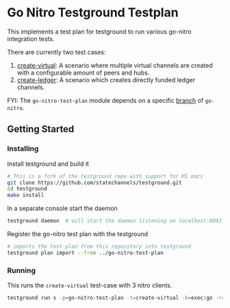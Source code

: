 # Go Nitro Testground Testplan
This implements a test plan for testground to run various go-nitro integration tests.

There are currently two test cases:
1. [create-virtual](./create-virtual.go): A scenario where multiple virtual channels are created with a configurable amount of peers and hubs.
2. [create-ledger](./create-ledger.go): A scenario which creates directly funded ledger channels.

FYI: The `go-nitro-test-plan` module depends on a specific [branch](https://github.com/statechannels/go-nitro/tree/broadcast-tx) of `go-nitro`.


## Getting Started
### Installing
Install testground and build it
```sh
# This is a fork of the testground repo with support for M1 macs
git clone https://github.com/statechannels/testground.git
cd testground
make install

```

In a separate console start the daemon
```sh
testground daemon  # will start the daemon listening on localhost:8042 by default.
```

Register the go-nitro test plan with the testground
```sh
# imports the test plan from this repository into testground
testground plan import --from ../go-nitro-test-plan
```

### Running
This runs the `create-virtual` test-case with 3 nitro clients.
```sh
testground run s -p=go-nitro-test-plan -t=create-virtual -b=exec:go -r=local:exec -i 3
```